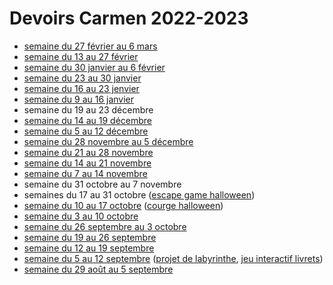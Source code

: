 # Devoirs Carmen 2022-2023

* [semaine du 27 février au 6 mars](https://learningapps.org/watch?v=p87jntk5a23)
* [semaine du 13 au 27 février](https://learningapps.org/watch?v=pudj7q4jk23)
* [semaine du 30 janvier au 6 février](https://learningapps.org/watch?v=ph6xh0p6t23)
* [semaine du 23 au 30 janvier](https://learningapps.org/watch?v=pc2sn90at23)
* [semaine du 16 au 23 jenvier](https://learningapps.org/watch?v=pa9hgvupj23)
* [semaine du 9 au 16 janvier](https://learningapps.org/watch?v=p5sv6c3kk23)
* semaine du 19 au 23 décembre
* [semaine du 14 au 19 décembre](https://learningapps.org/watch?v=pqxhg5kit22)
* [semaine du 5 au 12 décembre](https://learningapps.org/watch?v=pjby36gon22)
* [semaine du 28 novembre au 5 décembre](https://learningapps.org/watch?v=pc04zjnac22)
* [semaine du 21 au 28 novembre](https://learningapps.org/watch?v=pqjbd68z222)
* [semaine du 14 au 21 novembre](https://learningapps.org/watch?v=p9z90yext22)
* [semaine du 7 au 14 novembre](https://learningapps.org/watch?v=pmcqkubpa22)
* semaine du 31 octobre au 7 novembre
* semaines du 17 au 31 octobre ([escape game halloween](https://view.genial.ly/59e1afeef9edb60e6cbb1d97))
* [semaine du 10 au 17 octobre](https://learningapps.org/watch?v=pt6f6bmh522) ([courge halloween](https://www.youtube.com/watch?v=40YDT30n4w4))
* [semaine du 3 au 10 octobre](https://learningapps.org/watch?v=p2xiftod222)
* [semaine du 26 septembre au 3 octobre](https://learningapps.org/watch?v=p2uetwq1v22)
* [semaine du 19 au 26 septembre](https://learningapps.org/watch?v=ps3w45ann22)
* [semaine du 12 au 19 septembre](https://learningapps.org/watch?v=p8gqzvuyc22)
* [semaine du 5 au 12 septembre](https://learningapps.org/watch?v=pddqak0gc22) ([projet de labyrinthe](https://www.youtube.com/watch?v=yZPHxgPO3Ik), [jeu interactif livrets](https://www.logicieleducatif.fr/math/calcul/tablesmultiplication.php))
* [semaine du 29 août au 5 septembre](https://learningapps.org/watch?v=ppfs45p9522)
